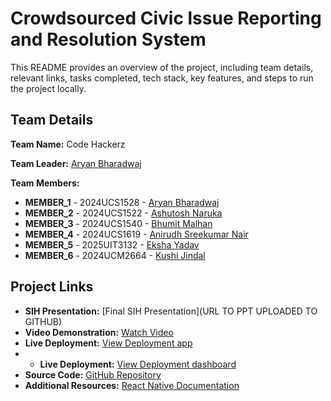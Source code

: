 # Crowdsourced Civic lssue Reporting and Resolution System

This README provides an overview of the project, including team details, relevant links, tasks completed, tech stack, key features, and steps to run the project locally.

## Team Details

**Team Name:** Code Hackerz

**Team Leader:** [Aryan Bharadwaj](https://github.com/aryanbharadwaj15)

**Team Members:**

- **MEMBER_1** - 2024UCS1528 - [Aryan Bharadwaj](https://github.com/aryanbharadwaj15)
- **MEMBER_2** - 2024UCS1522 - [Ashutosh Naruka](https://github.com/Ashutosh-Naruka)
- **MEMBER_3** - 2024UCS1540 - [Bhumit Malhan](https://github.com/BhumitM)
- **MEMBER_4** - 2024UCS1619 - [Anirudh Sreekumar Nair](https://github.com/Honest-Observer2)
- **MEMBER_5** - 2025UIT3132 - [Eksha Yadav](https://github.com/ekshaydv)
- **MEMBER_6** - 2024UCM2664 - [Kushi Jindal](https://github.com/UdayiniKhushi)

## Project Links

- **SIH Presentation:** [Final SIH Presentation](URL TO PPT UPLOADED TO GITHUB)
- **Video Demonstration:** [Watch Video](https://youtu.be/SfNZNNAENhg)
- **Live Deployment:** [View Deployment app](https://drive.google.com/file/d/1X5TELfcWHxT1lqo2Pc5CblEfL3-EAxPs/view?usp=sharing)
- - **Live Deployment:** [View Deployment dashboard](https://fixmycity-dashboard.netlify.app/)
- **Source Code:** [GitHub Repository](https://github.com/Ashutosh-Naruka/SIH-FINAL-dual-)
- **Additional Resources:** [React Native Documentation](https://reactnative.dev/docs/getting-started)
